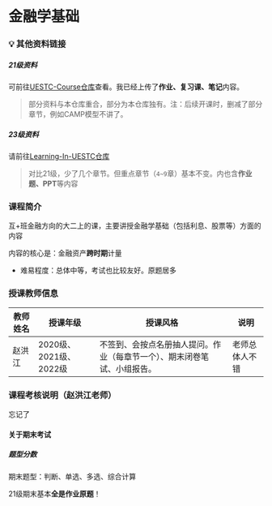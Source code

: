 # 金融学基础

### 💡 其他资料链接

##### 21级资料

可前往[UESTC-Course仓库](https://github.com/Xovee/uestc-course/tree/main/%E8%AF%BE%E7%A8%8B%E7%9B%AE%E5%BD%95/%E9%87%91%E8%9E%8D%E5%AD%A6%E5%9F%BA%E7%A1%80)查看。我已经上传了**作业、复习课、笔记**内容。

> 部分资料与本仓库重合，部分为本仓库独有。注：后续开课时，删减了部分章节，例如CAMP模型不讲了。

##### 23级资料

请前往[Learning-In-UESTC仓库](https://github.com/1538-art/Learning-In-UESTC/tree/main/3-%E5%A4%A7%E4%BA%8C%E4%B8%8A/%E4%BA%92%2B/%E9%87%91%E8%9E%8D%E5%AD%A6%E5%9F%BA%E7%A1%80/2024-2025-1%E5%AD%A6%E6%9C%9F%E6%9C%9F%E6%9C%AB%E5%A4%8D%E4%B9%A0%E5%92%8C%E8%80%83%E8%AF%95%E5%AE%89%E6%8E%922024.12.10(1)/2024-2025-1%E5%AD%A6%E6%9C%9F%E6%9C%9F%E6%9C%AB%E5%A4%8D%E4%B9%A0%E5%92%8C%E8%80%83%E8%AF%95%E5%AE%89%E6%8E%922024.12.10)

> 对比21级，少了几个章节。但重点章节（`4~9`章）基本不变。内也含**作业题、PPT**等内容

### 课程简介

互+班金融方向的大二上的课，主要讲授金融学基础（包括利息、股票等）方面的内容

内容的核心是：金融资产**跨时期**计量

- 难易程度：总体中等，考试也比较友好。原题居多

### 授课教师信息

| 教师姓名 | 授课年级               | 授课风格                                                     | 说明       |
| -------- | ---------------------- | ------------------------------------------------------------ | ---------- |
| 赵洪江   | 2020级、2021级、2022级 | 不签到、会按点名册抽人提问。作业（每章节一个）、期末闭卷笔试、小组报告。 | 老师总体人不错 |

### 课程考核说明（赵洪江老师）

忘记了

#### 关于期末考试

##### 题型分数

期末题型：判断、单选、多选、综合计算

21级期末基本**全是作业原题**！









